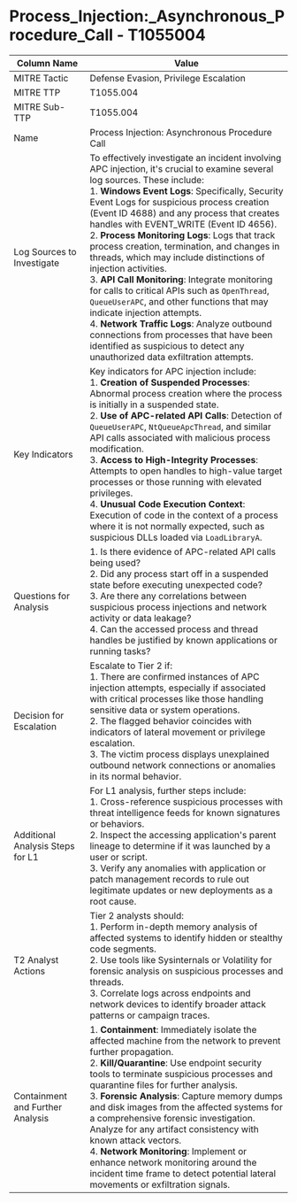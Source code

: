 # Process_Injection:_Asynchronous_Procedure_Call - T1055004

| Column Name | Value |
|-------------|-------|
| MITRE Tactic | Defense Evasion, Privilege Escalation |
| MITRE TTP | T1055.004 |
| MITRE Sub-TTP | T1055.004 |
| Name | Process Injection: Asynchronous Procedure Call |
| Log Sources to Investigate | To effectively investigate an incident involving APC injection, it's crucial to examine several log sources. These include:<br>1. **Windows Event Logs**: Specifically, Security Event Logs for suspicious process creation (Event ID 4688) and any process that creates handles with EVENT_WRITE (Event ID 4656).<br>2. **Process Monitoring Logs**: Logs that track process creation, termination, and changes in threads, which may include distinctions of injection activities.<br>3. **API Call Monitoring**: Integrate monitoring for calls to critical APIs such as `OpenThread`, `QueueUserAPC`, and other functions that may indicate injection attempts.<br>4. **Network Traffic Logs**: Analyze outbound connections from processes that have been identified as suspicious to detect any unauthorized data exfiltration attempts. |
| Key Indicators | Key indicators for APC injection include:<br>1. **Creation of Suspended Processes**: Abnormal process creation where the process is initially in a suspended state.<br>2. **Use of APC-related API Calls**: Detection of `QueueUserAPC`, `NtQueueApcThread`, and similar API calls associated with malicious process modification.<br>3. **Access to High-Integrity Processes**: Attempts to open handles to high-value target processes or those running with elevated privileges.<br>4. **Unusual Code Execution Context**: Execution of code in the context of a process where it is not normally expected, such as suspicious DLLs loaded via `LoadLibraryA`. |
| Questions for Analysis | 1. Is there evidence of APC-related API calls being used?<br>2. Did any process start off in a suspended state before executing unexpected code?<br>3. Are there any correlations between suspicious process injections and network activity or data leakage?<br>4. Can the accessed process and thread handles be justified by known applications or running tasks? |
| Decision for Escalation | Escalate to Tier 2 if: <br>1. There are confirmed instances of APC injection attempts, especially if associated with critical processes like those handling sensitive data or system operations.<br>2. The flagged behavior coincides with indicators of lateral movement or privilege escalation.<br>3. The victim process displays unexplained outbound network connections or anomalies in its normal behavior. |
| Additional Analysis Steps for L1 | For L1 analysis, further steps include:<br>1. Cross-reference suspicious processes with threat intelligence feeds for known signatures or behaviors.<br>2. Inspect the accessing application's parent lineage to determine if it was launched by a user or script.<br>3. Verify any anomalies with application or patch management records to rule out legitimate updates or new deployments as a root cause. |
| T2 Analyst Actions | Tier 2 analysts should:<br>1. Perform in-depth memory analysis of affected systems to identify hidden or stealthy code segments.<br>2. Use tools like Sysinternals or Volatility for forensic analysis on suspicious processes and threads.<br>3. Correlate logs across endpoints and network devices to identify broader attack patterns or campaign traces. |
| Containment and Further Analysis | 1. **Containment**: Immediately isolate the affected machine from the network to prevent further propagation.<br>2. **Kill/Quarantine**: Use endpoint security tools to terminate suspicious processes and quarantine files for further analysis.<br>3. **Forensic Analysis**: Capture memory dumps and disk images from the affected systems for a comprehensive forensic investigation. Analyze for any artifact consistency with known attack vectors.<br>4. **Network Monitoring**: Implement or enhance network monitoring around the incident time frame to detect potential lateral movements or exfiltration signals. |
